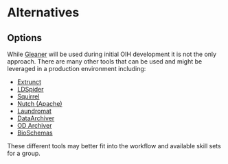 # Alternatives

## Options

While [Gleaner](https://gleaner.io/) will be used during initial OIH development it is not
the only approach.   There are many other tools that
can be used and might be leveraged in a production environment including:

* [Extrunct](https://github.com/scrapinghub/extruct)
* [LDSpider](https://github.com/ldspider/ldspider)
* [Squirrel](https://dice-group.github.io/squirrel.github.io/overview.html)
* [Nutch (Apache)](http://nutch.apache.org/)
* [Laundromat](https://github.com/LOD-Laundromat/LOD-Laundromat)
* [DataArchiver](https://github.com/websi96/datasetarchiver)
* [OD Archiver](https://archiver.ai.wu.ac.at/)
* [BioSchemas](https://bioschemas.org/software/)

These different tools may better fit into the workflow and available
skill sets for a group.
